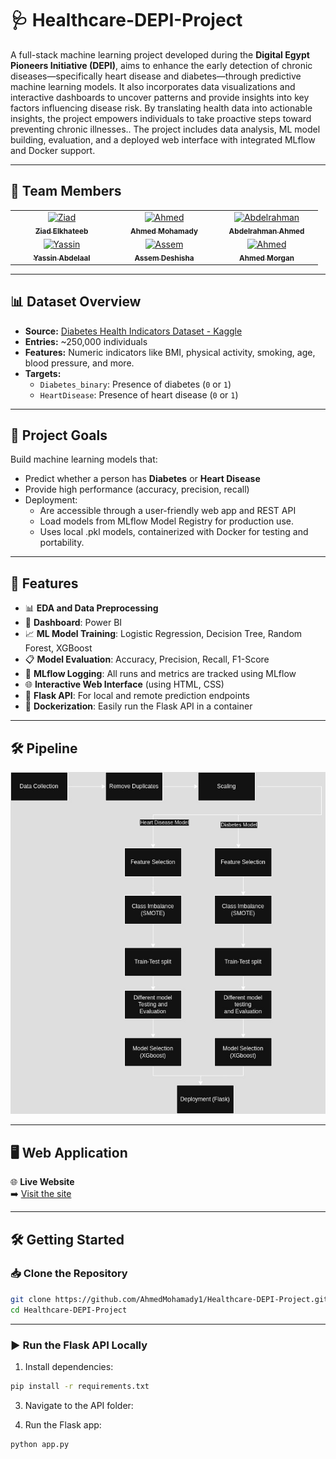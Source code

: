 # 🩺 Healthcare-DEPI-Project

A full-stack machine learning project developed during the **Digital Egypt Pioneers Initiative (DEPI)**, aims to enhance the early detection of chronic diseases—specifically heart disease and diabetes—through predictive machine learning models. It also incorporates data visualizations and interactive dashboards to uncover patterns and provide insights into key factors influencing disease risk. By translating health data into actionable insights, the project empowers individuals to take proactive steps toward preventing chronic illnesses.. The project includes data analysis, ML model building, evaluation, and a deployed web interface with integrated MLflow and Docker support.

---

## 👥 Team Members

<table>
  <tr>
    <!-- Row 1 -->
    <td align="center" width="150px">
      <a href="https://github.com/ZizoElkhateeb">
        <img src="https://avatars.githubusercontent.com/ZizoElkhateeb" width="80px;" alt="Ziad"/>
        <br />
        <sub><b>Ziad Elkhateeb</b></sub>
      </a>
      <br />
    </td>
    <td align="center" width="150px">
      <a href="https://github.com/AhmedMohamady1">
        <img src="https://avatars.githubusercontent.com/AhmedMohamady1" width="80px;" alt="Ahmed"/>
        <br />
        <sub><b>Ahmed Mohamady</b></sub>
      </a>
      <br />
    </td>
    <td align="center" width="150px">
      <a href="https://github.com/VALKAN00">
        <img src="https://avatars.githubusercontent.com/VALKAN00" width="80px;" alt="Abdelrahman"/>
        <br />
        <sub><b>Abdelrahman Ahmed</b></sub>
      </a>
      <br />
    </td>
  </tr>
  <tr>
    <!-- Row 2 -->
    <td align="center" width="150px">
      <a href="https://github.com/YassinAbdelaal">
        <img src="https://avatars.githubusercontent.com/YassinAbdelaal" width="80px;" alt="Yassin"/>
        <br />
        <sub><b>Yassin Abdelaal</b></sub>
      </a>
      <br />
    </td>
    <td align="center" width="150px">
      <a href="https://github.com/Assem118">
        <img src="https://avatars.githubusercontent.com/Assem118" width="80px;" alt="Assem"/>
        <br />
        <sub><b>Assem Deshisha</b></sub>
      </a>
      <br />
    </td>
    <td align="center" width="150px">
      <a href="https://github.com/AhmedMorgan9">
        <img src="https://avatars.githubusercontent.com/AhmedMorgan9" width="80px;" alt="Ahmed"/>
        <br />
        <sub><b>Ahmed Morgan</b></sub>
      </a>
      <br />
    </td>
  </tr>
</table>

---

## 📊 Dataset Overview

- **Source:** [Diabetes Health Indicators Dataset - Kaggle](https://www.kaggle.com/datasets/alexteboul/diabetes-health-indicators-dataset)
- **Entries:** ~250,000 individuals
- **Features:** Numeric indicators like BMI, physical activity, smoking, age, blood pressure, and more.
- **Targets:**
  - `Diabetes_binary`: Presence of diabetes (`0` or `1`)
  - `HeartDisease`: Presence of heart disease (`0` or `1`)

---

## 🧠 Project Goals

Build machine learning models that:
- Predict whether a person has **Diabetes** or **Heart Disease**
- Provide high performance (accuracy, precision, recall)
- Deployment:
  - Are accessible through a user-friendly web app and REST API
  - Load models from MLflow Model Registry for production use.
  - Uses local .pkl models, containerized with Docker for testing and portability.

---

## 🚀 Features

- 📊 **EDA and Data Preprocessing**
- 📶 **Dashboard**: Power BI
- 📈 **ML Model Training**: Logistic Regression, Decision Tree, Random Forest, XGBoost  
- 📋 **Model Evaluation**: Accuracy, Precision, Recall, F1-Score  
- 📌 **MLflow Logging**: All runs and metrics are tracked using MLflow  
- 🌐 **Interactive Web Interface** (using HTML, CSS)  
- 🧪 **Flask API**: For local and remote prediction endpoints  
- 🐳 **Dockerization**: Easily run the Flask API in a container

---

## 🛠️ Pipeline
![ML Lifecycle Diagram](ML_Life_Cycle.jpg)  

---

## 🖥️ Web Application

🌐 **Live Website**  
➡️ [Visit the site](https://ahmedmohamady1.github.io/Healthcare-DEPI-Project/index.html)

---

## 🛠️ Getting Started

### 📥 Clone the Repository

```bash
git clone https://github.com/AhmedMohamady1/Healthcare-DEPI-Project.git
cd Healthcare-DEPI-Project

```
---

### ▶️ Run the Flask API Locally
1. Install dependencies:
   
```bash
pip install -r requirements.txt
 ```
3. Navigate to the API folder:

4. Run the Flask app:
   
```bash
python app.py
 ```
